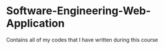 # Software-Engineering-Web-Application
Contains all of my codes that I have written during this course
